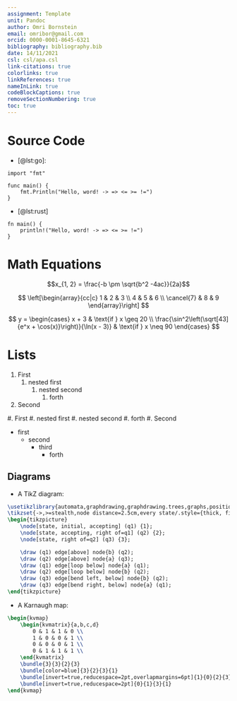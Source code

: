 ```yaml
---
assignment: Template
unit: Pandoc
author: Omri Bornstein
email: omribor@gmail.com
orcid: 0000-0001-8645-6321
bibliography: bibliography.bib
date: 14/11/2021
csl: csl/apa.csl
link-citations: true
colorlinks: true
linkReferences: true
nameInLink: true
codeBlockCaptions: true
removeSectionNumbering: true
toc: true
---
```

# Source Code
* [@lst:go]:
```{#lst:go .go caption="A Go code block"}
import "fmt"

func main() {
	fmt.Println("Hello, word! -> => <= >= !=")
}
```
* [@lst:rust]
```{#lst:rust .rs caption="A Rust code block"}
fn main() {
	println!("Hello, word! -> => <= >= !=")
}
```

# Math Equations
$$x_{1, 2} = \frac{-b \pm \sqrt{b^2 -4ac}}{2a}$$

$$
\left[\begin{array}{cc|c}
	1 & 2 & 3 \\
	4 & 5 & 6 \\
	\cancel{7} & 8 & 9
\end{array}\right]
$$

$$
y = \begin{cases}
	x + 3 & \text{if } x \geq 20 \\
	\frac{\sin^2\left(\sqrt[43]{e^x + \cos(x)}\right)}{\ln(x - 3)} & \text{if } x \neq 90
\end{cases}
$$

# Lists
1. First
	1. nested first
		1. nested second
			1. forth
1. Second

#. First
	#. nested first
		#. nested second
			#. forth
#. Second

* first
	* second
		* third
			* forth

## Diagrams
* A TikZ diagram:

```{.tikz caption="Finite Automaton that accepts only those words that **do not** end in $ba$"}
\usetikzlibrary{automata,graphdrawing,graphdrawing.trees,graphs,positioning,arrows}
\tikzset{->,>=stealth,node distance=2.5cm,every state/.style={thick, fill=gray!10},initial text=$ $}
\begin{tikzpicture}
	\node[state, initial, accepting] (q1) {1};
	\node[state, accepting, right of=q1] (q2) {2};
	\node[state, right of=q2] (q3) {3};

	\draw (q1) edge[above] node{b} (q2);
	\draw (q2) edge[above] node{a} (q3);
	\draw (q1) edge[loop below] node{a} (q1);
	\draw (q2) edge[loop below] node{b} (q2);
	\draw (q3) edge[bend left, below] node{b} (q2);
	\draw (q3) edge[bend right, below] node{a} (q1);
\end{tikzpicture}
```

* A Karnaugh map:
```{.tikz caption="A Karnaugh map" additionalPackages="\usepackage{kvmap}"}
\begin{kvmap}
	\begin{kvmatrix}{a,b,c,d}
		0 & 1 & 1 & 0 \\
		1 & 0 & 0 & 1 \\
		0 & 0 & 0 & 1 \\
		0 & 1 & 1 & 1 \\
	\end{kvmatrix}
	\bundle{3}{3}{2}{3}
	\bundle[color=blue]{3}{2}{3}{1}
	\bundle[invert=true,reducespace=2pt,overlapmargins=6pt]{1}{0}{2}{3}
	\bundle[invert=true,reducespace=2pt]{0}{1}{3}{1}
\end{kvmap}
```
